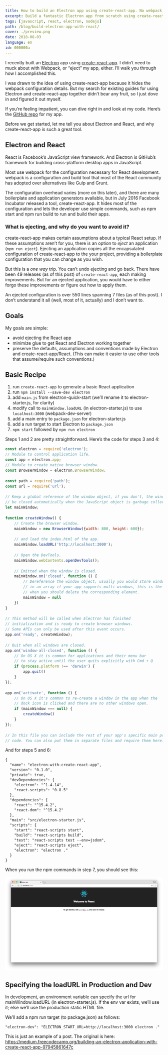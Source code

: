 ```yaml
---
title: How to build an Electron app using create-react-app. No webpack configuration or “ejecting” necessary.
excerpt: Build a fantastic Electron app from scratch using create-react-app.
tags: [javascript, react, electron, nodejs]
path: /blog/build-electron-app-with-react/
cover: ./preview.png
date: 2018-08-03
language: en
id: 000000a
---
```

I recently built an [Electron](https://electronjs.org/ "ElectronJS site") app using [create-react-app](https://github.com/facebook/create-react-app "create-react-app repository"). I didn’t need to muck about with Webpack, or “eject” my app, either. I’ll walk you through how I accomplished this.

I was drawn to the idea of using create-react-app because it hides the webpack configuration details. But my search for existing guides for using Electron and create-react-app together didn’t bear any fruit, so I just dove in and figured it out myself.

If you’re feeling impatient, you can dive right in and look at my code. Here’s the [GitHub repo](https://github.com/csepulv/electron-with-create-react-app "Repository of this tutorial") for my app.

Before we get started, let me tell you about Electron and React, and why create-react-app is such a great tool.

## Electron and React
React is Facebook’s JavaScript view framework.
And Electron is GitHub’s framework for building cross-platform desktop apps in JavaScript.

Most use webpack for the configuration necessary for React development. webpack is a configuration and build tool that most of the React community has adopted over alternatives like Gulp and Grunt.

The configuration overhead varies (more on this later), and there are many boilerplate and application generators available, but in July 2016 Facebook Incubator released a tool, create-react-app. It hides most of the configuration and lets the developer use simple commands, such as npm start and npm run build to run and build their apps.

### What is ejecting, and why do you want to avoid it?

create-react-app makes certain assumptions about a typical React setup. If these assumptions aren’t for you, there is an option to *eject* an application (`npm run eject`). Ejecting an application copies all the encapsulated configuration of create-react-app to the your project, providing a boilerplate configuration that you can change as you wish.

But this is a _one way_ trip. You can’t undo ejecting and go back. There have been 49 releases (as of this post) of `create-react-app`, each making improvements. But for an ejected application, you would have to either forgo these improvements or figure out how to apply them.

An ejected configuration is over 550 lines spanning 7 files (as of this post). I don’t understand it all (well, most of it, actually) and I don’t want to.

## Goals

My goals are simple:

* avoid ejecting the React app
* minimize glue to get React and Electron working together
* preserve the defaults, assumptions and conventions made by Electron and create-react-app/React. (This can make it easier to use other tools that assume/require such conventions.)

## Basic Recipe
1. run `create-react-app` to generate a basic React application
2. run `npm install --save-dev electron`
3. add `main.js` from electron-quick-start (we’ll rename it to electron-starter.js, for clarity)
4. modify call to `mainWindow.loadURL` (in electron-starter.js) to use `localhost:3000` (webpack-dev-server)
5. add a main entry to `package.json` for electron-starter.js
6. add a run target to start Electron to `package.json`
7. `npm start` followed by `npm run electron`

Steps 1 and 2 are pretty straightforward. Here’s the code for steps 3 and 4:

```javascript
const electron = require('electron');
// Module to control application life.
const app = electron.app;
// Module to create native browser window.
const BrowserWindow = electron.BrowserWindow;

const path = require('path');
const url = require('url');

// Keep a global reference of the window object, if you don't, the window will
// be closed automatically when the JavaScript object is garbage collected.
let mainWindow;

function createWindow() {
    // Create the browser window.
    mainWindow = new BrowserWindow({width: 800, height: 600});

    // and load the index.html of the app.
    mainWindow.loadURL('http://localhost:3000');

    // Open the DevTools.
    mainWindow.webContents.openDevTools();

    // Emitted when the window is closed.
    mainWindow.on('closed', function () {
        // Dereference the window object, usually you would store windows
        // in an array if your app supports multi windows, this is the time
        // when you should delete the corresponding element.
        mainWindow = null
    })
}

// This method will be called when Electron has finished
// initialization and is ready to create browser windows.
// Some APIs can only be used after this event occurs.
app.on('ready', createWindow);

// Quit when all windows are closed.
app.on('window-all-closed', function () {
    // On OS X it is common for applications and their menu bar
    // to stay active until the user quits explicitly with Cmd + Q
    if (process.platform !== 'darwin') {
        app.quit()
    }
});

app.on('activate', function () {
    // On OS X it's common to re-create a window in the app when the
    // dock icon is clicked and there are no other windows open.
    if (mainWindow === null) {
        createWindow()
    }
});

// In this file you can include the rest of your app's specific main process
// code. You can also put them in separate files and require them here.
```

And for steps 5 and 6:

```
{
  "name": "electron-with-create-react-app",
  "version": "0.1.0",
  "private": true,
  "devDependencies": {
    "electron": "^1.4.14",
    "react-scripts": "0.8.5"
  },
  "dependencies": {
    "react": "^15.4.2",
    "react-dom": "^15.4.2"
  },
  "main": "src/electron-starter.js",
  "scripts": {
    "start": "react-scripts start",
    "build": "react-scripts build",
    "test": "react-scripts test --env=jsdom",
    "eject": "react-scripts eject",
    "electron": "electron ."
  }
}
```

When you run the npm commands in step 7, you should see this:

![Electron + React](./image-1.png)

## Specifying the loadURL in Production and Dev
In development, an environment variable can specify the url for mainWindow.loadURL (in electron-starter.js). If the env var exists, we’ll use it; else we’ll use the production static HTML file.

We’ll add a npm run target (to package.json) as follows:

```
"electron-dev": "ELECTRON_START_URL=http://localhost:3000 electron ."
```

This is just an example of a post. The original is here: https://medium.freecodecamp.org/building-an-electron-application-with-create-react-app-97945861647c